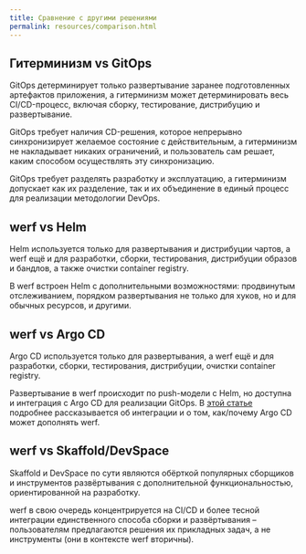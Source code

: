 ```yaml
---
title: Сравнение с другими решениями
permalink: resources/comparison.html
---
```


## Гитерминизм vs GitOps

GitOps детерминирует только развертывание заранее подготовленных артефактов приложения, а гитерминизм может детерминировать весь CI/CD-процесс, включая сборку, тестирование, дистрибуцию и развертывание.

GitOps требует наличия CD-решения, которое непрерывно синхронизирует желаемое состояние с действительным, а гитерминизм не накладывает никаких ограничений, и пользователь сам решает, каким способом осуществлять эту синхронизацию.

GitOps требует разделять разработку и эксплуатацию, а гитерминизм допускает как их разделение, так и их объединение в единый процесс для реализации методологии DevOps.

## werf vs Helm

Helm используется только для развертывания и дистрибуции чартов, а werf ещё и для разработки, сборки, тестирования, дистрибуции образов и бандлов, а также очистки container registry. 

В werf встроен Helm с дополнительными возможностями: продвинутым отслеживанием, порядком развертывания не только для хуков, но и для обычных ресурсов, и другими.

## werf vs Argo CD

Argo CD используется только для развертывания, а werf ещё и для разработки, сборки, тестирования, дистрибуции, очистки container registry. 

Развертывание в werf происходит по push-модели с Helm, но доступна и интеграция с Argo CD для реализации GitOps. В [этой статье](https://habr.com/ru/company/flant/blog/666100/) подробнее рассказывается об интеграции и о том, как/почему Argo CD может дополнять werf.

## werf vs Skaffold/DevSpace

Skaffold и DevSpace по сути являются обёрткой популярных сборщиков и инструментов развёртывания с дополнительной функциональностью, ориентированной на разработку.

werf в свою очередь концентрируется на CI/CD и более тесной интеграции единственного способа сборки и развёртывания – пользователям предлагаются решения их прикладных задач, а не инструменты (они в контексте werf вторичны).
